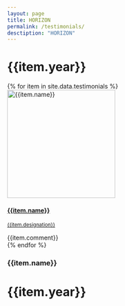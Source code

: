 ```yaml
---
layout: page
title: HORIZON
permalink: /testimonials/
desctiption: "HORIZON"
---
```


<div id="team" class="testimonials">
  <div class="testimonial-container">
    <div class="row">
      <div class="col-md-12">
      <h1>{{item.year}}</h1>
      </div>
    </div>
    <div class="row">
      {% for item in site.data.testimonials %}
      <div class="col-12 review border rounded mb-4">
        <div class="row">
          <div class="col-12 col-md-4 text-center">
          <a href="{{item.link}}">
            <img width="250" height="250" class="team-image rounded-circle" src="{{item.image | relative_url}}"
              alt="{{item.name}}">
            <h4 class="name font-weight-bold mb-2">{{item.name}}</h4>
            <p class="position"><small>{{item.designation}}</small></p>
            </a>
          </div>
          <div class="col-12 col-md-8 font-italic my-auto lead">
            {{item.comment}}
          </div>
        </div>
      </div>
      {% endfor %}
        <h3 class="name font-weight-bold mb-2">{{item.name}}</h3>
          <div class="row">
      <div class="col-md-12">
      <h1>{{item.year}}</h1>
      </div>
    </div>
    </div>
  </div>
</div>
